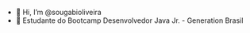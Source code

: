 - 👋 Hi, I’m @sougabioliveira
- 🌱  Estudante do Bootcamp  Desenvolvedor Java Jr. - Generation Brasil
<!---
sougabioliveira/sougabioliveira is a ✨ special ✨ repository because its `README.md` (this file) appears on your GitHub profile.
You can click the Preview link to take a look at your changes.
--->
